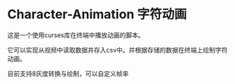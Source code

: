 # Character-Animation 字符动画

这是一个使用curses库在终端中播放动画的脚本。

它可以实现从视频中读取数据并存入csv中。并根据存储的数据在终端上绘制字符动画。

目前支持8灰度转换与绘制，可以自定义帧率